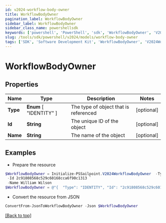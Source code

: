 ```yaml
---
id: v2024-workflow-body-owner
title: WorkflowBodyOwner
pagination_label: WorkflowBodyOwner
sidebar_label: WorkflowBodyOwner
sidebar_class_name: powershellsdk
keywords: ['powershell', 'PowerShell', 'sdk', 'WorkflowBodyOwner', 'V2024WorkflowBodyOwner'] 
slug: /tools/sdk/powershell/v2024/models/workflow-body-owner
tags: ['SDK', 'Software Development Kit', 'WorkflowBodyOwner', 'V2024WorkflowBodyOwner']
---
```



# WorkflowBodyOwner

## Properties

Name | Type | Description | Notes
------------ | ------------- | ------------- | -------------
**Type** |  **Enum** [  "IDENTITY" ] | The type of object that is referenced | [optional] 
**Id** | **String** | The unique ID of the object | [optional] 
**Name** | **String** | The name of the object | [optional] 

## Examples

- Prepare the resource
```powershell
$WorkflowBodyOwner = Initialize-PSSailpoint.V2024WorkflowBodyOwner  -Type IDENTITY `
 -Id 2c91808568c529c60168cca6f90c1313 `
 -Name William Wilson
$WorkflowBodyOwner = @"{  "Type": "IDENTITY", "Id": "2c91808568c529c60168cca6f90c1313", "Name": "William Wilson" }"@
```

- Convert the resource from JSON
```powershell
ConvertFrom-JsonToWorkflowBodyOwner -Json $WorkflowBodyOwner
```


[[Back to top]](#) 

